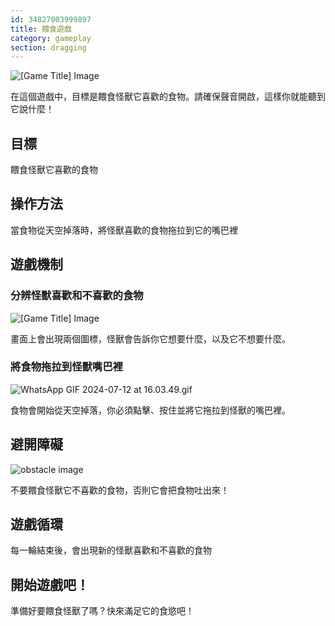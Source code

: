 ```yaml
---
id: 34827003999897
title: 餵食遊戲
category: gameplay
section: dragging
---
```

![[Game Title] Image](https://help.studycat.com/hc/article_attachments/34827003977625)

在這個遊戲中，目標是餵食怪獸它喜歡的食物。請確保聲音開啟，這樣你就能聽到它說什麼！

目標
---------

餵食怪獸它喜歡的食物

操作方法
--------

當食物從天空掉落時，將怪獸喜歡的食物拖拉到它的嘴巴裡

遊戲機制
------------------

### 分辨怪獸喜歡和不喜歡的食物

![[Game Title] Image](https://help.studycat.com/hc/article_attachments/34827003977625)

畫面上會出現兩個圖標，怪獸會告訴你它想要什麼，以及它不想要什麼。

### 將食物拖拉到怪獸嘴巴裡

![WhatsApp GIF 2024-07-12 at 16.03.49.gif](https://help.studycat.com/hc/article_attachments/34976665858457)

食物會開始從天空掉落，你必須點擊、按住並將它拖拉到怪獸的嘴巴裡。

避開障礙
------------------

![obstacle image](https://help.studycat.com/hc/article_attachments/34826992367897)

不要餵食怪獸它不喜歡的食物，否則它會把食物吐出來！

遊戲循環
-------------

每一輪結束後，會出現新的怪獸喜歡和不喜歡的食物

開始遊戲吧！
-----------

準備好要餵食怪獸了嗎？快來滿足它的食慾吧！


